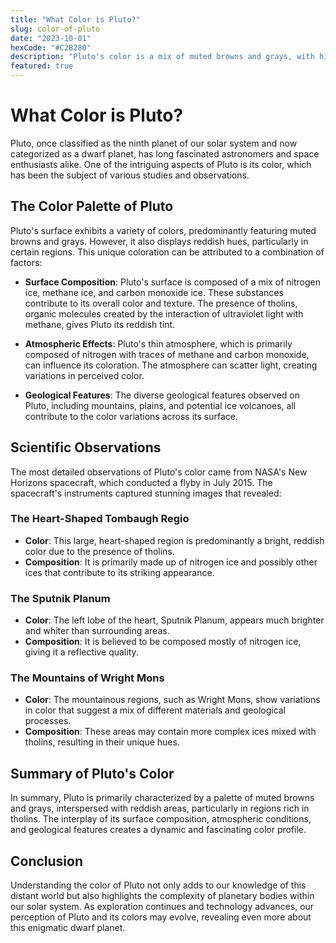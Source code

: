 ```yaml
---
title: "What Color is Pluto?"
slug: color-of-pluto
date: "2023-10-01"
hexCode: "#C2B280"
description: "Pluto's color is a mix of muted browns and grays, with hints of reddish tones, reflecting its complex surface and unique atmospheric conditions."
featured: true
---
```


# What Color is Pluto?

Pluto, once classified as the ninth planet of our solar system and now categorized as a dwarf planet, has long fascinated astronomers and space enthusiasts alike. One of the intriguing aspects of Pluto is its color, which has been the subject of various studies and observations.

## The Color Palette of Pluto

Pluto's surface exhibits a variety of colors, predominantly featuring muted browns and grays. However, it also displays reddish hues, particularly in certain regions. This unique coloration can be attributed to a combination of factors:

- **Surface Composition**: Pluto's surface is composed of a mix of nitrogen ice, methane ice, and carbon monoxide ice. These substances contribute to its overall color and texture. The presence of tholins, organic molecules created by the interaction of ultraviolet light with methane, gives Pluto its reddish tint.

- **Atmospheric Effects**: Pluto's thin atmosphere, which is primarily composed of nitrogen with traces of methane and carbon monoxide, can influence its coloration. The atmosphere can scatter light, creating variations in perceived color.

- **Geological Features**: The diverse geological features observed on Pluto, including mountains, plains, and potential ice volcanoes, all contribute to the color variations across its surface.

## Scientific Observations

The most detailed observations of Pluto's color came from NASA's New Horizons spacecraft, which conducted a flyby in July 2015. The spacecraft's instruments captured stunning images that revealed:

### The Heart-Shaped Tombaugh Regio

- **Color**: This large, heart-shaped region is predominantly a bright, reddish color due to the presence of tholins.
- **Composition**: It is primarily made up of nitrogen ice and possibly other ices that contribute to its striking appearance.

### The Sputnik Planum

- **Color**: The left lobe of the heart, Sputnik Planum, appears much brighter and whiter than surrounding areas.
- **Composition**: It is believed to be composed mostly of nitrogen ice, giving it a reflective quality.

### The Mountains of Wright Mons

- **Color**: The mountainous regions, such as Wright Mons, show variations in color that suggest a mix of different materials and geological processes.
- **Composition**: These areas may contain more complex ices mixed with tholins, resulting in their unique hues.

## Summary of Pluto's Color

In summary, Pluto is primarily characterized by a palette of muted browns and grays, interspersed with reddish areas, particularly in regions rich in tholins. The interplay of its surface composition, atmospheric conditions, and geological features creates a dynamic and fascinating color profile.

## Conclusion

Understanding the color of Pluto not only adds to our knowledge of this distant world but also highlights the complexity of planetary bodies within our solar system. As exploration continues and technology advances, our perception of Pluto and its colors may evolve, revealing even more about this enigmatic dwarf planet.